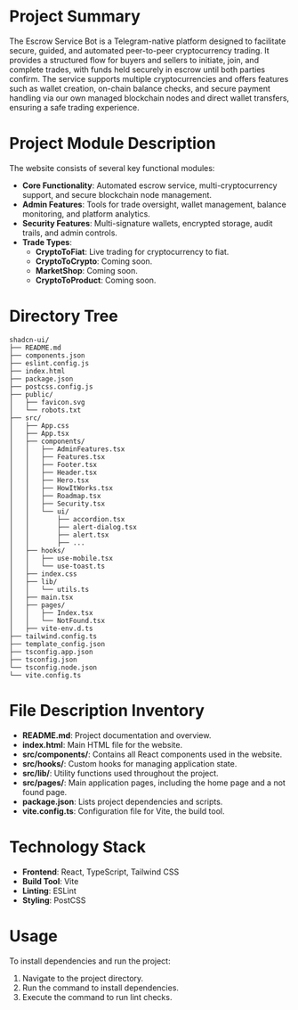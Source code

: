 # Project Summary
The Escrow Service Bot is a Telegram-native platform designed to facilitate secure, guided, and automated peer-to-peer cryptocurrency trading. It provides a structured flow for buyers and sellers to initiate, join, and complete trades, with funds held securely in escrow until both parties confirm. The service supports multiple cryptocurrencies and offers features such as wallet creation, on-chain balance checks, and secure payment handling via our own managed blockchain nodes and direct wallet transfers, ensuring a safe trading experience.

# Project Module Description
The website consists of several key functional modules:
- **Core Functionality**: Automated escrow service, multi-cryptocurrency support, and secure blockchain node management.
- **Admin Features**: Tools for trade oversight, wallet management, balance monitoring, and platform analytics.
- **Security Features**: Multi-signature wallets, encrypted storage, audit trails, and admin controls.
- **Trade Types**: 
  - **CryptoToFiat**: Live trading for cryptocurrency to fiat.
  - **CryptoToCrypto**: Coming soon.
  - **MarketShop**: Coming soon.
  - **CryptoToProduct**: Coming soon.

# Directory Tree
```
shadcn-ui/
├── README.md
├── components.json
├── eslint.config.js
├── index.html
├── package.json
├── postcss.config.js
├── public/
│   ├── favicon.svg
│   └── robots.txt
├── src/
│   ├── App.css
│   ├── App.tsx
│   ├── components/
│   │   ├── AdminFeatures.tsx
│   │   ├── Features.tsx
│   │   ├── Footer.tsx
│   │   ├── Header.tsx
│   │   ├── Hero.tsx
│   │   ├── HowItWorks.tsx
│   │   ├── Roadmap.tsx
│   │   ├── Security.tsx
│   │   └── ui/
│   │       ├── accordion.tsx
│   │       ├── alert-dialog.tsx
│   │       ├── alert.tsx
│   │       ├── ...
│   ├── hooks/
│   │   ├── use-mobile.tsx
│   │   └── use-toast.ts
│   ├── index.css
│   ├── lib/
│   │   └── utils.ts
│   ├── main.tsx
│   ├── pages/
│   │   ├── Index.tsx
│   │   └── NotFound.tsx
│   ├── vite-env.d.ts
├── tailwind.config.ts
├── template_config.json
├── tsconfig.app.json
├── tsconfig.json
└── tsconfig.node.json
└── vite.config.ts
```

# File Description Inventory
- **README.md**: Project documentation and overview.
- **index.html**: Main HTML file for the website.
- **src/components/**: Contains all React components used in the website.
- **src/hooks/**: Custom hooks for managing application state.
- **src/lib/**: Utility functions used throughout the project.
- **src/pages/**: Main application pages, including the home page and a not found page.
- **package.json**: Lists project dependencies and scripts.
- **vite.config.ts**: Configuration file for Vite, the build tool.

# Technology Stack
- **Frontend**: React, TypeScript, Tailwind CSS
- **Build Tool**: Vite
- **Linting**: ESLint
- **Styling**: PostCSS

# Usage
To install dependencies and run the project:
1. Navigate to the project directory.
2. Run the command to install dependencies.
3. Execute the command to run lint checks.
